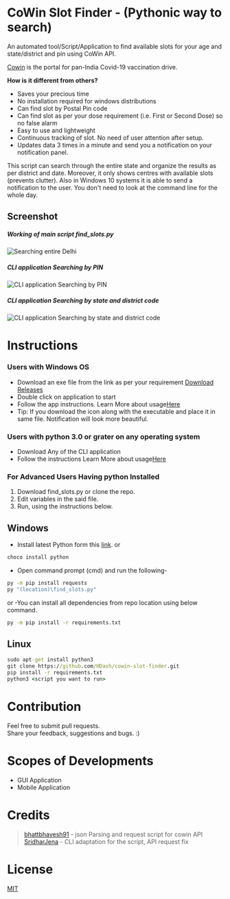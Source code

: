 # CoWin Slot Finder - (Pythonic way to search)
An automated tool/Script/Application to find available slots for your age and state/district and pin using CoWin API.

[Cowin](cowin.gov.in) is the portal for pan-India Covid-19 vaccination drive.

**How is it different from others?**  
- Saves your precious time
- No installation required for windows distributions
- Can find slot by Postal Pin code
- Can find slot as per your dose requirement (i.e. First or Second Dose) so no false alarm
- Easy to use and lightweight
- Continuous tracking of slot. No need of user attention after setup.
- Updates data 3 times in a minute and send you a notification on your notification panel.

This script can search through the entire state and organize the results as per district and date. Moreover, it only shows centres with available slots (prevents clutter). Also in Windows 10 systems it is able to send a notification to the user. You don't need to look at the command line for the whole day.

## Screenshot
##### Working of main script find_slots.py
![Searching entire Delhi](https://i.imgur.com/XfdxlW0.png "Searching entire Delhi")
##### CLI application Searching by PIN
![CLI application Searching by PIN](https://i.imgur.com/79TkEr4.png "CLI application Searching by PIN")
##### CLI application Searching by state and district code
![CLI application Searching by state and district code](https://i.imgur.com/VnIBRck.png "CLI application Searching by state and district code")
 
# Instructions
### Users with Windows OS
- Download an exe file from the link as per your requirement [Download Releases](https://github.com/sridharjena97/cowin-slot-finder/releases/tag/1.0)
- Double click on application to start
- Follow the app instructions. Learn More about usage[Here](https://sridhwork.blogspot.com/2021/05/cowin-slot-booking-software.html)
- Tip: If you download the icon along with the executable and place it in same file. Notification will look more beautiful.
### Users with python 3.0 or grater on any operating system
- Download Any of the CLI application
- Follow the instructions Learn More about usage[Here](https://sridhwork.blogspot.com/2021/05/cowin-slot-booking-software.html)
### For Advanced Users Having python Installed
1. Download find_slots.py or clone the repo. 
2. Edit variables in the said file.
3. Run, using the instructions below.

## Windows
- Install latest Python form this [link](https://www.python.org/downloads/windows/).
or 
```sh
choco install python
```
- Open command prompt (cmd) and run the following-

```cmd
py -m pip install requests
py "(location)\find_slots.py"
```
or 
-You can install all dependencies from repo location using below command.
```sh
py -m pip install -r requirements.txt
```
## Linux
```cmd
sudo apt-get install python3
git clone https://github.com/HDash/cowin-slot-finder.git
pip install -r requirements.txt
python3 <script you want to run>
```

# Contribution
Feel free to submit pull requests.  
Share your feedback, suggestions and bugs. :)

# Scopes of Developments
- GUI Application
- Mobile Application
 
# Credits
> [bhattbhavesh91](https://github.com/bhattbhavesh91/cowin-vaccination-slot-availability/blob/main/cowin-api-availability.ipynb) - json Parsing and request script for cowin API  
> [SridharJena](https://github.com/sridharjena97) - CLI adaptation for the script, API request fix

# License
[MIT](https://raw.githubusercontent.com/HDash/cowin-slot-finder/main/LICENSE)
